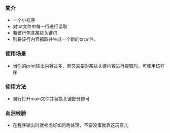 ### 简介 ###

* 一个小程序 
* 对txt文件中每一行进行读取
* 若该行包含某些关键词
* 则将该行内容抓取并生成一个新的txt文件。 


### 使用场景 ###

* 当你的print输出内容过多，而又需要对某些关键内容进行提取时，可使用该程序

### 使用方法 ###

* 自行打开main文件并替换关键部分即可

### 血泪经验 ###
* 在程序输出时就考虑好如何后处理，不要没事就靠这玩意儿

